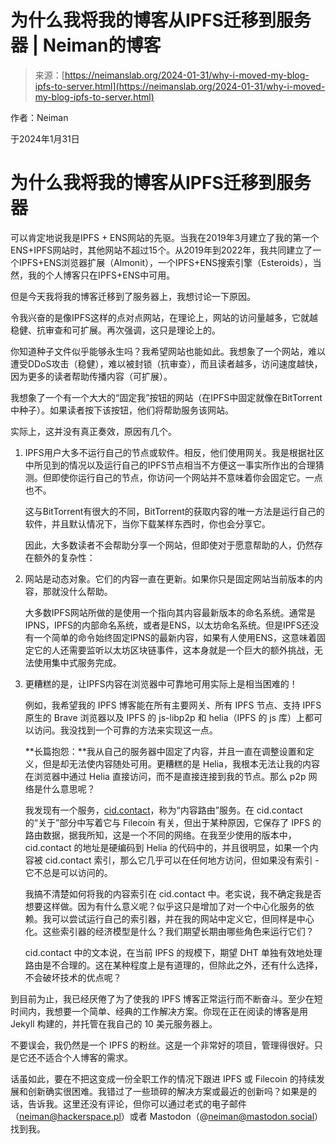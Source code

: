 <!--yml

类别：未分类

日期：2024年5月27日15:22:53

-->

# 为什么我将我的博客从IPFS迁移到服务器 | Neiman的博客

> 来源：[https://neimanslab.org/2024-01-31/why-i-moved-my-blog-ipfs-to-server.html](https://neimanslab.org/2024-01-31/why-i-moved-my-blog-ipfs-to-server.html)

作者：Neiman

于2024年1月31日

# 为什么我将我的博客从IPFS迁移到服务器

可以肯定地说我是IPFS + ENS网站的先驱。当我在2019年3月建立了我的第一个ENS+IPFS网站时，其他网站不超过15个。从2019年到2022年，我共同建立了一个IPFS+ENS浏览器扩展（Almonit），一个IPFS+ENS搜索引擎（Esteroids），当然，我的个人博客只在IPFS+ENS中可用。

但是今天我将我的博客迁移到了服务器上，我想讨论一下原因。

令我兴奋的是像IPFS这样的点对点网站，在理论上，网站的访问量越多，它就越稳健、抗审查和可扩展。再次强调，这只是理论上的。

你知道种子文件似乎能够永生吗？我希望网站也能如此。我想象了一个网站，难以遭受DDoS攻击（稳健），难以被封锁（抗审查），而且读者越多，访问速度越快，因为更多的读者帮助传播内容（可扩展）。

我想象了一个有一个大大的“固定我”按钮的网站（在IPFS中固定就像在BitTorrent中种子）。如果读者按下该按钮，他们将帮助服务该网站。

实际上，这并没有真正奏效，原因有几个。

1.  IPFS用户大多不运行自己的节点或软件。相反，他们使用网关。我是根据社区中所见到的情况以及运行自己的IPFS节点相当不方便这一事实所作出的合理猜测。但即使你运行自己的节点，你访问一个网站并不意味着你会固定它。一点也不。

    这与BitTorrent有很大的不同，BitTorrent的获取内容的唯一方法是运行自己的软件，并且默认情况下，当你下载某样东西时，你也会分享它。

    因此，大多数读者不会帮助分享一个网站，但即使对于愿意帮助的人，仍然存在额外的复杂性：

1.  网站是动态对象。它们的内容一直在更新。如果你只是固定网站当前版本的内容，那就没什么帮助。

    大多数IPFS网站所做的是使用一个指向其内容最新版本的命名系统。通常是IPNS，IPFS的内部命名系统，或者是ENS，以太坊命名系统。但是IPFS还没有一个简单的命令始终固定IPNS的最新内容，如果有人使用ENS，这意味着固定它的人还需要监听以太坊区块链事件，这本身就是一个巨大的额外挑战，无法使用集中式服务完成。

1.  更糟糕的是，让IPFS内容在浏览器中可靠地可用实际上是相当困难的！

    例如，我希望我的 IPFS 博客能在所有主要网关、所有 IPFS 节点、支持 IPFS 原生的 Brave 浏览器以及 IPFS 的 js-libp2p 和 helia（IPFS 的 js 库）上都可以访问。我没找到一个可靠的方法来实现这一点。

    **长篇抱怨：**我从自己的服务器中固定了内容，并且一直在调整设置和定义，但是却无法使内容随处可用。更糟糕的是 Helia，我根本无法让我的内容在浏览器中通过 Helia 直接访问，而不是直接连接到我的节点。那么 p2p 网络是什么意思呢？

    我发现有一个服务，[cid.contact](https://cid.contact)，称为“内容路由”服务。在 cid.contact 的“关于”部分中写着它与 Filecoin 有关，但出于某种原因，它保存了 IPFS 的路由数据，据我所知，这是一个不同的网络。在我至少使用的版本中，cid.contact 的地址是硬编码到 Helia 的代码中的，并且很明显，如果一个内容被 cid.contact 索引，那么它几乎可以在任何地方访问，但如果没有索引 - 它不总是可以访问的。

    我搞不清楚如何将我的内容索引在 cid.contact 中。老实说，我不确定我是否想要这样做。因为有什么意义呢？似乎这只是增加了对一个中心化服务的依赖。我可以尝试运行自己的索引器，并在我的网站中定义它，但同样是中心化。这些索引器的经济模型是什么？我们期望长期由哪些角色来运行它们？

    cid.contact 中的文本说，在当前 IPFS 的规模下，期望 DHT 单独有效地处理路由是不合理的。这在某种程度上是有道理的，但除此之外，还有什么选择，不会破坏技术的优点呢？

到目前为止，我已经厌倦了为了使我的 IPFS 博客正常运行而不断奋斗。至少在短时间内，我想要一个简单、经典的工作解决方案。你现在正在阅读的博客是用 Jekyll 构建的，并托管在我自己的 10 美元服务器上。

不要误会，我仍然是一个 IPFS 的粉丝。这是一个非常好的项目，管理得很好。只是它还不适合个人博客的需求。

话虽如此，要在不把这变成一份全职工作的情况下跟进 IPFS 或 Filecoin 的持续发展和创新确实很困难。我错过了一些琐碎的解决方案或最近的创新吗？如果是的话，告诉我。这里还没有评论，但你可以通过老式的电子邮件（neiman@hackerspace.pl）或者 Mastodon（@neiman@mastodon.social）找到我。
